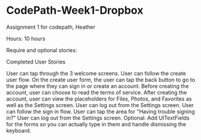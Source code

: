 # CodePath-Week1-Dropbox
Assignment 1 for codepath, Heather

Hours: 10 hours

Require and optional stories:

Completed User Stories

 User can tap through the 3 welcome screens.
 User can follow the create user flow.
 On the create user form, the user can tap the back button to go to the page where they can sign in or create an account.
 Before creating the account, user can choose to read the terms of service.
 After creating the account, user can view the placeholders for Files, Photos, and Favorites as well as the Settings screen.
 User can log out from the Settings screen.
 User can follow the sign in flow.
 User can tap the area for "Having trouble signing in?"
 User can log out from the Settings screen.
 Optional: Add UITextFields for the forms so you can actually type in them and handle dismissing the keyboard.
